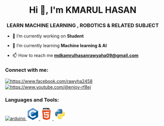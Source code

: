 <h1 align="center">Hi 👋, I'm KMARUL HASAN</h1>
<h3 align="center">LEARN MACHINE LEARNING , ROBOTICS & RELATED SUBJECT</h3>

- 🔭 I’m currently working on **Student**

- 🌱 I’m currently learning **Machine learning & AI**

- 📫 How to reach me **mdkamrulhasanrawyaha09@gmail.com**

<h3 align="left">Connect with me:</h3>
<p align="left">
<a href="https://fb.com/https://www.facebook.com/rawyha2458" target="blank"><img align="center" src="https://raw.githubusercontent.com/rahuldkjain/github-profile-readme-generator/master/src/images/icons/Social/facebook.svg" alt="https://www.facebook.com/rawyha2458" height="30" width="40" /></a>
<a href="https://www.youtube.com/c/https://www.youtube.com/@enjoy-rf8ej" target="blank"><img align="center" src="https://raw.githubusercontent.com/rahuldkjain/github-profile-readme-generator/master/src/images/icons/Social/youtube.svg" alt="https://www.youtube.com/@enjoy-rf8ej" height="30" width="40" /></a>
</p>

<h3 align="left">Languages and Tools:</h3>
<p align="left"> <a href="https://www.arduino.cc/" target="_blank" rel="noreferrer"> <img src="https://cdn.worldvectorlogo.com/logos/arduino-1.svg" alt="arduino" width="40" height="40"/> </a> <a href="https://www.cprogramming.com/" target="_blank" rel="noreferrer"> <img src="https://raw.githubusercontent.com/devicons/devicon/master/icons/c/c-original.svg" alt="c" width="40" height="40"/> </a> <a href="https://www.w3.org/html/" target="_blank" rel="noreferrer"> <img src="https://raw.githubusercontent.com/devicons/devicon/master/icons/html5/html5-original-wordmark.svg" alt="html5" width="40" height="40"/> </a> <a href="https://www.python.org" target="_blank" rel="noreferrer"> <img src="https://raw.githubusercontent.com/devicons/devicon/master/icons/python/python-original.svg" alt="python" width="40" height="40"/> </a> </p>
